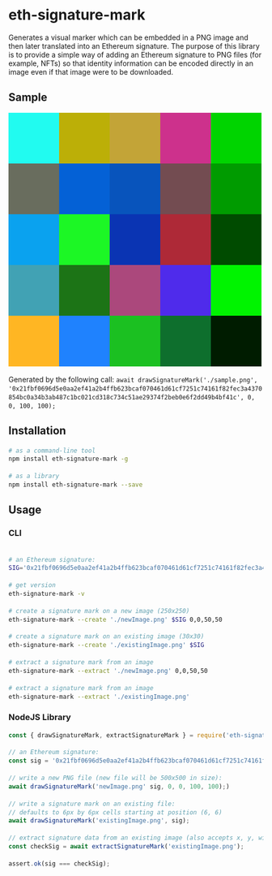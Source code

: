# eth-signature-mark
Generates a visual marker which can be embedded in a PNG image and then later translated into an Ethereum signature. The purpose of this library is to provide a simple way of adding an Ethereum signature to PNG files (for example, NFTs) so that identity information can be encoded directly in an image even if that image were to be downloaded.

## Sample

![Sample Signature Mark](https://raw.githubusercontent.com/stevenmhunt/eth-signature-mark/main/sample.png)

Generated by the following call: `await drawSignatureMark('./sample.png', '0x21fbf0696d5e0aa2ef41a2b4ffb623bcaf070461d61cf7251c74161f82fec3a4370854bc0a34b3ab487c1bc021cd318c734c51ae29374f2beb0e6f2dd49b4bf41c', 0, 0, 100, 100);`

## Installation
```bash
# as a command-line tool
npm install eth-signature-mark -g

# as a library
npm install eth-signature-mark --save
```

## Usage

### CLI
```bash

# an Ethereum signature:
SIG='0x21fbf0696d5e0aa2ef41a2b4ffb623bcaf070461d61cf7251c74161f82fec3a4370854bc0a34b3ab487c1bc021cd318c734c51ae29374f2beb0e6f2dd49b4bf41c'

# get version
eth-signature-mark -v

# create a signature mark on a new image (250x250)
eth-signature-mark --create './newImage.png' $SIG 0,0,50,50

# create a signature mark on an existing image (30x30)
eth-signature-mark --create './existingImage.png' $SIG

# extract a signature mark from an image
eth-signature-mark --extract './newImage.png' 0,0,50,50

# extract a signature mark from an image
eth-signature-mark --extract './existingImage.png'
```

### NodeJS Library
```javascript
const { drawSignatureMark, extractSignatureMark } = require('eth-signature-mark');

// an Ethereum signature:
const sig = '0x21fbf0696d5e0aa2ef41a2b4ffb623bcaf070461d61cf7251c74161f82fec3a4370854bc0a34b3ab487c1bc021cd318c734c51ae29374f2beb0e6f2dd49b4bf41c';

// write a new PNG file (new file will be 500x500 in size):
await drawSignatureMark('newImage.png' sig, 0, 0, 100, 100);)

// write a signature mark on an existing file:
// defaults to 6px by 6px cells starting at position (6, 6)
await drawSignatureMark('existingImage.png', sig);

// extract signature data from an existing image (also accepts x, y, width, height parameters).
const checkSig = await extractSignatureMark('existingImage.png');

assert.ok(sig === checkSig);
```